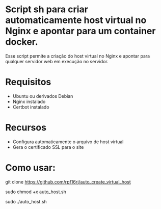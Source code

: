 # Script sh para criar automaticamente host virtual no Nginx e apontar para um container docker.

Esse script permite a criação do host virtual no Nginx e apontar para qualquer servidor web em execução no servidor.

# Requisitos
- Ubuntu ou derivados Debian
- Nginx instalado
- Certbot instalado

# Recursos
- Configura automaticamente o arquivo de host virtual
- Gera o certificado SSL para o site

# Como usar: 

git clone https://github.com/rpf16rj/auto_create_virtual_host 

sudo chmod +x auto_host.sh 

sudo ./auto_host.sh
